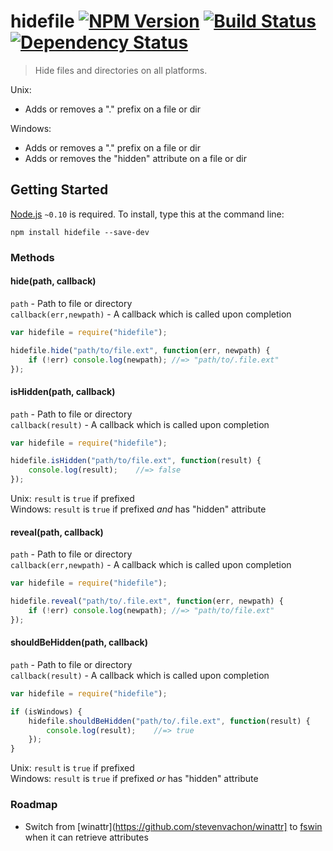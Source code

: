 # hidefile [![NPM Version](http://badge.fury.io/js/hidefile.svg)](http://badge.fury.io/js/hidefile) [![Build Status](https://secure.travis-ci.org/stevenvachon/hidefile.svg)](http://travis-ci.org/stevenvachon/hidefile) [![Dependency Status](https://david-dm.org/stevenvachon/hidefile.svg)](https://david-dm.org/stevenvachon/hidefile)

> Hide files and directories on all platforms.

Unix:
* Adds or removes a "." prefix on a file or dir

Windows:
* Adds or removes a "." prefix on a file or dir
* Adds or removes the "hidden" attribute on a file or dir

## Getting Started

[Node.js](http://nodejs.org/) `~0.10` is required. To install, type this at the command line:
```
npm install hidefile --save-dev
```

### Methods

#### hide(path, callback)
`path` - Path to file or directory  
`callback(err,newpath)` - A callback which is called upon completion  
```js
var hidefile = require("hidefile");

hidefile.hide("path/to/file.ext", function(err, newpath) {
	if (!err) console.log(newpath);	//=> "path/to/.file.ext"
});
```

#### isHidden(path, callback)
`path` - Path to file or directory  
`callback(result)` - A callback which is called upon completion  
```js
var hidefile = require("hidefile");

hidefile.isHidden("path/to/file.ext", function(result) {
	console.log(result);	//=> false
});
```
Unix: `result` is `true` if prefixed  
Windows: `result` is `true` if prefixed *and* has "hidden" attribute  

#### reveal(path, callback)
`path` - Path to file or directory  
`callback(err,newpath)` - A callback which is called upon completion  
```js
var hidefile = require("hidefile");

hidefile.reveal("path/to/.file.ext", function(err, newpath) {
	if (!err) console.log(newpath);	//=> "path/to/file.ext"
});
```

#### shouldBeHidden(path, callback)
`path` - Path to file or directory  
`callback(result)` - A callback which is called upon completion  
```js
var hidefile = require("hidefile");

if (isWindows) {
	hidefile.shouldBeHidden("path/to/.file.ext", function(result) {
		console.log(result);	//=> true
	});
}
```
Unix: `result` is `true` if prefixed  
Windows: `result` is `true` if prefixed *or* has "hidden" attribute  

### Roadmap
* Switch from [winattr](https://github.com/stevenvachon/winattr] to [fswin](https://github.com/xxoo/node-fswin) when it can retrieve attributes
